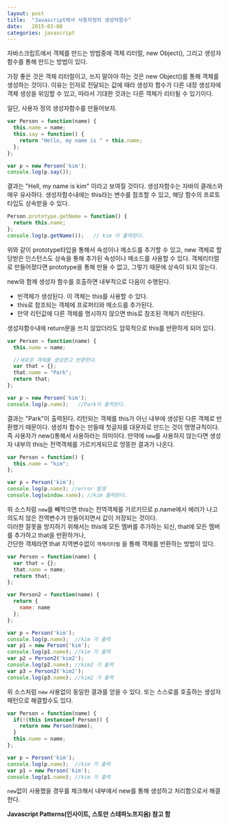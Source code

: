 ```yaml
---
layout: post
title:  "Javascript에서 사용자정의 생성자함수"
date:   2015-03-08
categories: javascript
---
```


자바스크립트에서 객체를 만드는 방법중에 객체 리터럴, new Object(), 그리고 생성자함수를 통해 만드는 방법이 있다.

가장 좋은 것은 객체 리터럴이고, 쓰지 말아야 하는 것은 new Object()를 통해 객체를 생성하는 것이다. 이유는 인자로 전달되는 값에 때라 생성자 함수가 다른 내장 생성자에 객체 생성을 위임할 수 있고, 따라서 기대한 것과는 다른 객체가 리터될 수 있기이다.

일단, 사용자 정의 생성자함수를 만들어보자.

```javascript
var Person = function(name) {
  this.name = name;
  this.say = function() {
    return "Hello, my name is " + this.name;
  };
};

var p = new Person('kim');
console.log(p.say());
```

결과는 "Hell, my name is kim" 이라고 보여질 것이다.
생성자함수는 자바의 클래스와 매우 유사하다. 생성자함수내에는 this라는 변수를 참조할 수 있고, 해당 함수의 프로토타입도 상속받을 수 있다.

```javascript
Person.prototype.getName = function() {
  return this.name;
};
console.log(p.getName());   // kim 이 출력된다.
```

위와 같이 prototype타입을 통해서 속성이나 메소드를 추가할 수 있고, new 객체로 할당받은 인스턴스도 상속을 통해 추가된 속성이나 메소드를 사용할 수 있다.
객체리터럴로 만들어졌다면 prototype을 통해 만들 수 없고, 그렇기 때문에 상속이 되지 않는다.

new와 함께 생성자 함수를 호출하면 내부적으로 다음이 수행된다.

- 빈객체가 생성된다. 이 객체는 this를 사용할 수 있다.
- this로 참조되는 객체에 프로퍼티와 메소드를 추가된다.
- 만약 리턴값에 다른 객체를 명시하지 않으면 this로 참조된 객체가 리턴된다.

생성자함수내에 return문을 쓰지 않았더라도 암묵적으로 this를 반환하게 되어 있다.

```javascript
var Person = function(name) {
  this.name = name;

  //새로운 객체를 생성한고 반환한다.
  var that = {};
  that.name = "Park";
  return that;
};

var p = new Person('kim');
console.log(p.name);   //Park이 출력된다.
```

결과는 "Park"이 출력된다. 리턴되는 객체를 this가 아닌 내부에 생성된 다른 객체로 반환했기 때문이다.
생성자 함수는 만들때 첫글자를 대문자로 만드는 것이 명명규칙이다. 즉 사용자가 new()통해서 사용하라는 의미이다.
만약에 `new`를 사용하지 않는다면 생성자 내부의 this는 전역객체를 가르키게되므로 엉뚱한 결과가 나온다.


```javascript
var Person = function() {
  this.name = "kim";
};

var p = Person('kim');
console.log(p.name); //error 발생
console.log(window.name); //kim 출력된다.
```

위 소스처럼 `new`를 빼먹으면 this는 전역객체를 가르키므로 p.name에서 에러가 나고 의도치 않은 전역변수가 만들어지면서 값이 저장되는 것이다.  
이러한 잘못을 방지하기 위해서는 this에 모든 멤버를 추가하는 되신, that에 모든 멤버를 추가하고 that을 반환하거나,  
간단한 객체라면 that 지역변수없이 `객체리터럴` 을 통해 객체를 반환하는 방법이 있다.

```javascript
var Person = function(name) {
  var that = {};
  that.name = name;
  return that;
};

var Person2 = function(name) {
  return {
    name: name
  };
};

var p = Person('kim');
console.log(p.name);  //kim 가 출력
var p1 = new Person('kim');
console.log(p1.name); //kim 가 출력
var p2 = Person2('kim2');
console.log(p2.name); //kim2 가 출력
var p3 = Person2('kim2');
console.log(p3.name); //kim2 가 출력
```

위 소스처럼 `new` 사용없이 동일한 결과를 얻을 수 있다. 또는 스스로를 호출하는 생성자패턴으로 해결할수도 있다.

```javascript
var Person = function(name) {
  if(!(this instanceof Person)) {
    return new Person(name);
  }
  this.name = name;
};

var p = Person('kim');
console.log(p.name);  //kim 가 출력
var p1 = new Person('kim');
console.log(p1.name); //kim 가 출력
```

`new`없이 사용했을 경우를 체크해서 내부에서 new를 통해 생성하고 처리함으로서 해결한다.

**Javascript Patterns(인사이트, 스토만 스테파노프지음) 참고 함**
